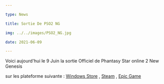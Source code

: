```yaml
---

type: News

title: Sortie De PSO2 NG

img: ../../images/PSO2_NG.jpg

date: 2021-06-09

---
```

Voici aujourd'hui le 9 Juin la sortie Officiel de Phantasy Star online 2 New Genesis

sur les plateforme suivante : [Windows Store](https://www.microsoft.com/fr-fr/p/phantasy-star-online-2-new-genesis/9p1rsq5mgpcr?activetab=pivot:overviewtab) , [Steam](https://store.steampowered.com/app/1056640/Phantasy_Star_Online_2_New_Genesis/) , [Epic Game](https://www.epicgames.com/store/fr/p/phantasy-star-online-2)